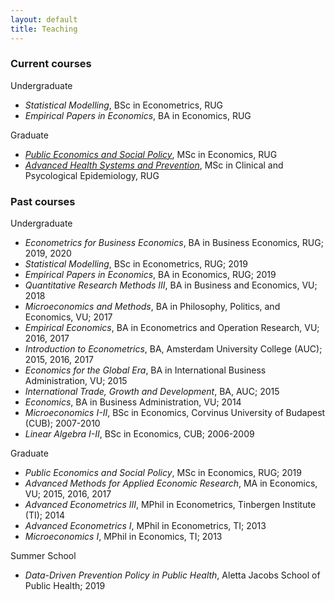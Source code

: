 ```yaml
---
layout: default
title: Teaching
---
```


### **Current courses**
Undergraduate
  * *Statistical Modelling*, BSc in Econometrics, RUG
  * *Empirical Papers in Economics*, BA in Economics, RUG
 
 Graduate 
  * *[Public Economics and Social Policy](https://www.rug.nl/ocasys/rug/vak/show?code=EBM108A05)*, MSc in Economics, RUG
  * *[Advanced Health Systems and Prevention](https://www.rug.nl/ocasys/rug/vak/show?code=CPEHSP002)*, MSc in Clinical and Psycological Epidemiology, RUG
  
### **Past courses**
Undergraduate
  * *Econometrics for Business Economics*, BA in Business Economics, RUG; 2019, 2020
  * *Statistical Modelling*, BSc in Econometrics, RUG; 2019
  * *Empirical Papers in Economics*, BA in Economics, RUG; 2019
  * *Quantitative Research Methods III*, BA in Business and Economics, VU; 2018 
  * *Microeconomics and Methods*, BA in Philosophy, Politics, and Economics, VU; 2017
  * *Empirical Economics*, BA in Econometrics and Operation Research, VU; 2016, 2017  
  * *Introduction to Econometrics*, BA, Amsterdam University College (AUC); 2015, 2016, 2017
  * *Economics for the Global Era*, BA in International Business Administration, VU; 2015
  * *International Trade, Growth and Development*, BA, AUC; 2015
  * *Economics*, BA in Business Administration, VU; 2014
  * *Microeconomics I-II*, BSc in Economics, Corvinus University of Budapest (CUB); 2007-2010
  * *Linear Algebra I-II*, BSc in Economics, CUB; 2006-2009
  
Graduate 
  * *Public Economics and Social Policy*, MSc in Economics, RUG; 2019
  * *Advanced Methods for Applied Economic Research*, MA in Economics, VU; 2015, 2016, 2017
  * *Advanced Econometrics III*, MPhil in Econometrics, Tinbergen Institute (TI); 2014
  * *Advanced Econometrics I*, MPhil in Econometrics, TI; 2013
  * *Microeconomics I*, MPhil in Economics, TI; 2013
  
Summer School
  * *Data-Driven Prevention Policy in Public Health*, Aletta Jacobs School of Public Health; 2019
